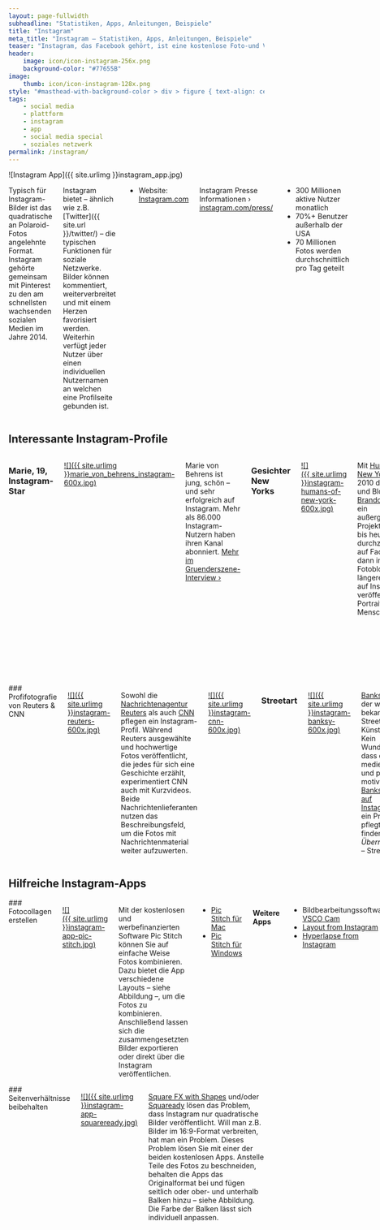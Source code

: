 ```yaml
---
layout: page-fullwidth
subheadline: "Statistiken, Apps, Anleitungen, Beispiele"
title: "Instagram"
meta_title: "Instagram – Statistiken, Apps, Anleitungen, Beispiele"
teaser: "Instagram, das Facebook gehört, ist eine kostenlose Foto-und Video-Sharing-App für Android-, iOS- und Windows-Phone-Mobilgeräte. Über Instagram können Nutzer Fotos und Videos erstellen und mit Filtern verfremden, um diese anschließend über das Instagram-Netzwerk zu verbreiten."
header:
    image: icon/icon-instagram-256x.png
    background-color: "#77655B"
image:
    thumb: icon/icon-instagram-128x.png
style: "#masthead-with-background-color > div > figure { text-align: center };"
tags:
    - social media
    - plattform
    - instagram
    - app
    - social media special
    - soziales netzwerk
permalink: /instagram/
---
```

<div class="row">
<div class="medium-5 medium-push-7 columns" markdown="1">
![Instagram App]({{ site.urlimg }}instagram_app.jpg)
</div><!-- /.medium-5.columns -->
<div class="medium-7 medium-pull-5 columns" markdown="1">

Typisch für Instagram-Bilder ist das quadratische an Polaroid-Fotos angelehnte Format. Instagram gehörte gemeinsam mit Pinterest zu den am schnellsten wachsenden sozialen Medien im Jahre 2014.

Instagram bietet – ähnlich wie z.B. [Twitter]({{ site.url }}/twitter/) – die typischen Funktionen für soziale Netzwerke. Bilder können kommentiert, weiterverbreitet und mit einem Herzen favorisiert werden. Weiterhin verfügt jeder Nutzer über einen individuellen Nutzernamen an welchen eine Profilseite gebunden ist.

- Website: [Instagram.com](http://instagram.com)

Instagram Presse Informationen › [instagram.com/press/](https://instagram.com/press/)

- 300 Millionen aktive Nutzer monatlich
- 70%+ Benutzer außerhalb der USA
- 70 Millionen Fotos werden durchschnittlich pro Tag geteilt



</div><!-- /.medium-7.columns -->
</div><!-- /.row -->
<div class="row">
<div class="small-12 columns" markdown="1">

## Interessante Instagram-Profile


</div><!-- /.small-12.columns -->
</div><!-- /.row -->
<div class="row">
<div class="medium-6 columns" markdown="1">

### Marie, 19, Instagram-Star

[![]({{ site.urlimg }}marie_von_behrens_instagram-600x.jpg)][1]

Marie von Behrens ist jung, schön – und sehr erfolgreich auf Instagram. Mehr als 86.000 Instagram-Nutzern haben ihren Kanal abonniert. [Mehr im Gruenderszene-Interview ›][1]



### Gesichter New Yorks

[![]({{ site.urlimg }}instagram-humans-of-new-york-600x.jpg)][8]

Mit [Humans of New York][8] startete 2010 der Fotograf und Blogger [Brandon Stanton][9] ein außergewöhliches Projekt, dass er bis heute durchzieht. Zuerst auf Facebook, dann in einem Fotoblog und seit längerem auch auf Instagram , veröffentlicht er Portraits von Menschen.

Vor allem portraitiert er Menschen, die er in New York auf der Straße trifft. Neben dem Portrait stellt er den Fotografierten auch immer die gleichen Fragen. Auszüge der Antworten kombiniert er mit den Bildern, die dadurch noch persönlicher wirken und eine individuelle Geschichte erzählen.





</div><!-- /.medium-6.columns -->
<div class="medium-6 columns" markdown="1">
### Profifotografie von Reuters & CNN

[![]({{ site.urlimg }}instagram-reuters-600x.jpg)][6]

Sowohl die [Nachrichtenagentur Reuters][6] als auch [CNN][7] pflegen ein Instagram-Profil. Während Reuters ausgewählte und hochwertige Fotos veröffentlicht, die jedes für sich eine Geschichte erzählt, experimentiert CNN auch mit Kurzvideos. Beide Nachrichtenlieferanten nutzen das Beschreibungsfeld, um die Fotos mit Nachrichtenmaterial weiter aufzuwerten.

[![]({{ site.urlimg }}instagram-cnn-600x.jpg)][7]




### Streetart

[![]({{ site.urlimg }}instagram-banksy-600x.jpg)][10]

[Banksy][11] ist der weltweit bekannteste Streetart-Künstler. Kein Wunder, dass der medienaffine und politisch motivierte [Banksy auch auf Instagram][10] ein Profil pflegt. Dort finden Sie – *Überrachung* – Streetart.







</div><!-- /.medium-6.columns -->
</div><!-- /.row -->














<div class="row">
<div class="small-12 columns" markdown="1">
        
## Hilfreiche Instagram-Apps


</div><!-- /.small-12.columns -->
</div><!-- /.row -->
<div class="row">
<div class="medium-6 columns" markdown="1">
### Fotocollagen erstellen

[![]({{ site.urlimg }}instagram-app-pic-stitch.jpg)][3]

Mit der kostenlosen und werbefinanzierten Software Pic Stitch können Sie auf einfache Weise Fotos kombinieren. Dazu bietet die App verschiedene Layouts – siehe Abbildung –, um die Fotos zu kombinieren. Anschließend lassen sich die zusammengesetzten Bilder exportieren oder direkt über die Instagram veröffentlichen.

* [Pic Stitch für Mac][3]
* [Pic Stitch für Windows][4]


#### Weitere Apps

- Bildbearbeitungssoftware [VSCO Cam][12]
- [Layout from Instagram][14]
- [Hyperlapse from Instagram][15]

</div><!-- /.medium-6.columns -->
<div class="medium-6 columns" markdown="1">
### Seitenverhältnisse beibehalten

[![]({{ site.urlimg }}instagram-app-squareready.jpg)][5]

[Square FX with Shapes][13] und/oder [Squaready][5] lösen das Problem, dass Instagram nur quadratische Bilder veröffentlicht. Will man z.B. Bilder im 16:9-Format verbreiten, hat man ein Problem. Dieses Problem lösen Sie mit einer der beiden kostenlosen Apps. Anstelle Teile des Fotos zu beschneiden, behalten die Apps das Originalformat bei und fügen seitlich oder ober- und unterhalb  Balken hinzu – siehe Abbildung. Die Farbe der Balken lässt sich individuell anpassen.




</div><!-- /.medium-6.columns -->
</div><!-- /.row -->




 [1]: http://www.gruenderszene.de/allgemein/marie-von-behrens-instagram-interview
 [2]: https://instagram.com/mvb412/
 [3]: https://itunes.apple.com/de/app/pic-stitch-nr.-1-im-fotocollage/id454768104?mt=8
 [4]: http://apps.microsoft.com/windows/de-de/app/pic-stitch/1a0073ed-665f-47d6-981c-e8836a630251
 [5]: https://itunes.apple.com/de/app/squaready-smart-layouter-for/id440279995?mt=8
 [6]: https://instagram.com/reuters/
 [7]: https://instagram.com/cnn/
 [8]: https://instagram.com/humansofny
 [9]: http://en.wikipedia.org/wiki/Brandon_Stanton
 [10]: https://instagram.com/banksy.co.uk
 [11]: http://banksy.co.uk
 [12]: http://vsco.co/vscocam
 [13]: https://itunes.apple.com/us/app/square-fx-shapes-resize-fit/id620268869?mt=8
 [14]: https://itunes.apple.com/us/app/layout-from-instagram/id967351793?mt=8
 [15]: https://itunes.apple.com/app/id740146917
 [16]: #
 [17]: #
 [18]: #
 [19]: #
 [20]: #